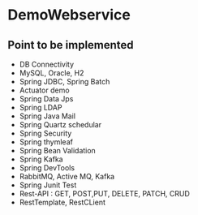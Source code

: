 # DemoWebservice

Point to be implemented
-
- DB Connectivity
- MySQL, Oracle, H2
- Spring JDBC, Spring Batch
- Actuator demo
- Spring Data Jps
- Spring LDAP
- Spring Java Mail
- Spring Quartz schedular
- Spring Security
- Spring thymleaf
- Spring Bean Validation
- Spring Kafka
- Spring DevTools
- RabbitMQ, Active MQ, Kafka
- Spring Junit Test
- Rest-API : GET, POST,PUT, DELETE, PATCH, CRUD
- RestTemplate, RestCLient
